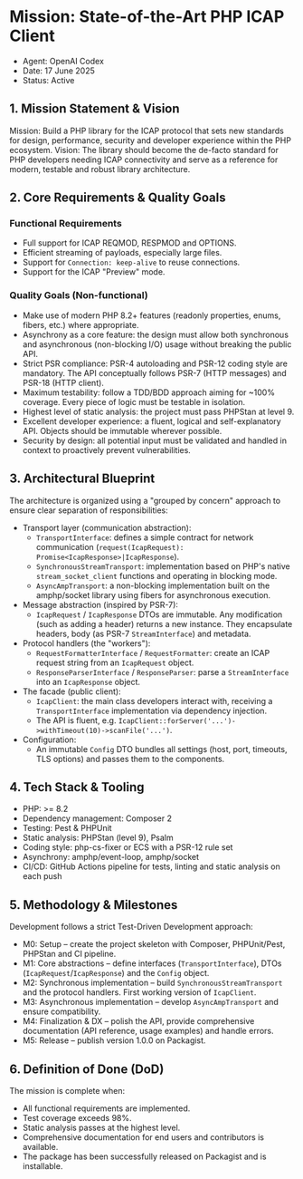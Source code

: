 # Mission: State-of-the-Art PHP ICAP Client

* Agent: OpenAI Codex
* Date: 17 June 2025
* Status: Active

## 1. Mission Statement & Vision

Mission: Build a PHP library for the ICAP protocol that sets new standards for design, performance, security and developer experience within the PHP ecosystem.
Vision: The library should become the de-facto standard for PHP developers needing ICAP connectivity and serve as a reference for modern, testable and robust library architecture.

## 2. Core Requirements & Quality Goals

### Functional Requirements

* Full support for ICAP REQMOD, RESPMOD and OPTIONS.
* Efficient streaming of payloads, especially large files.
* Support for `Connection: keep-alive` to reuse connections.
* Support for the ICAP "Preview" mode.

### Quality Goals (Non-functional)

* Make use of modern PHP 8.2+ features (readonly properties, enums, fibers, etc.) where appropriate.
* Asynchrony as a core feature: the design must allow both synchronous and asynchronous (non-blocking I/O) usage without breaking the public API.
* Strict PSR compliance: PSR-4 autoloading and PSR-12 coding style are mandatory. The API conceptually follows PSR-7 (HTTP messages) and PSR-18 (HTTP client).
* Maximum testability: follow a TDD/BDD approach aiming for ~100% coverage. Every piece of logic must be testable in isolation.
* Highest level of static analysis: the project must pass PHPStan at level 9.
* Excellent developer experience: a fluent, logical and self-explanatory API. Objects should be immutable wherever possible.
* Security by design: all potential input must be validated and handled in context to proactively prevent vulnerabilities.

## 3. Architectural Blueprint

The architecture is organized using a "grouped by concern" approach to ensure clear separation of responsibilities:

* Transport layer (communication abstraction):
  * `TransportInterface`: defines a simple contract for network communication (`request(IcapRequest): Promise<IcapResponse>|IcapResponse`).
  * `SynchronousStreamTransport`: implementation based on PHP's native `stream_socket_client` functions and operating in blocking mode.
  * `AsyncAmpTransport`: a non-blocking implementation built on the amphp/socket library using fibers for asynchronous execution.
* Message abstraction (inspired by PSR-7):
  * `IcapRequest` / `IcapResponse` DTOs are immutable. Any modification (such as adding a header) returns a new instance. They encapsulate headers, body (as PSR-7 `StreamInterface`) and metadata.
* Protocol handlers (the "workers"):
  * `RequestFormatterInterface` / `RequestFormatter`: create an ICAP request string from an `IcapRequest` object.
  * `ResponseParserInterface` / `ResponseParser`: parse a `StreamInterface` into an `IcapResponse` object.
* The facade (public client):
  * `IcapClient`: the main class developers interact with, receiving a `TransportInterface` implementation via dependency injection.
  * The API is fluent, e.g. `IcapClient::forServer('...')->withTimeout(10)->scanFile('...')`.
* Configuration:
  * An immutable `Config` DTO bundles all settings (host, port, timeouts, TLS options) and passes them to the components.

## 4. Tech Stack & Tooling

* PHP: >= 8.2
* Dependency management: Composer 2
* Testing: Pest & PHPUnit
* Static analysis: PHPStan (level 9), Psalm
* Coding style: php-cs-fixer or ECS with a PSR-12 rule set
* Asynchrony: amphp/event-loop, amphp/socket
* CI/CD: GitHub Actions pipeline for tests, linting and static analysis on each push

## 5. Methodology & Milestones

Development follows a strict Test-Driven Development approach:

* M0: Setup – create the project skeleton with Composer, PHPUnit/Pest, PHPStan and CI pipeline.
* M1: Core abstractions – define interfaces (`TransportInterface`), DTOs (`IcapRequest`/`IcapResponse`) and the `Config` object.
* M2: Synchronous implementation – build `SynchronousStreamTransport` and the protocol handlers. First working version of `IcapClient`.
* M3: Asynchronous implementation – develop `AsyncAmpTransport` and ensure compatibility.
* M4: Finalization & DX – polish the API, provide comprehensive documentation (API reference, usage examples) and handle errors.
* M5: Release – publish version 1.0.0 on Packagist.

## 6. Definition of Done (DoD)

The mission is complete when:

* All functional requirements are implemented.
* Test coverage exceeds 98%.
* Static analysis passes at the highest level.
* Comprehensive documentation for end users and contributors is available.
* The package has been successfully released on Packagist and is installable.

